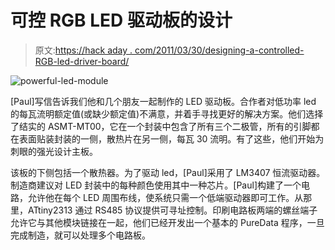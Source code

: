 # 可控 RGB LED 驱动板的设计

> 原文:[https://hack aday . com/2011/03/30/designing-a-controlled-RGB-led-driver-board/](https://hackaday.com/2011/03/30/designing-a-controllable-rgb-led-driver-board/)

![](../Images/453a4bd48ad129f270717d7c4e4681fd.png "powerful-led-module")

[Paul]写信告诉我们他和几个朋友一起制作的 LED 驱动板。合作者对低功率 led 的每瓦流明额定值(或缺少额定值)不满意，并着手寻找更好的解决方案。他们选择了结实的 ASMT-MT00，它在一个封装中包含了所有三个二极管，所有的引脚都在表面贴装封装的一侧，散热片在另一侧，每瓦 30 流明。有了这些，他们开始为刺眼的强光设计主板。

该板的下侧包括一个散热器。为了驱动 led，[Paul]采用了 LM3407 恒流驱动器。制造商建议对 LED 封装中的每种颜色使用其中一种芯片。[Paul]构建了一个电路，允许他在每个 LED 周围布线，使系统只需一个低端驱动器即可工作。从那里，ATtiny2313 通过 RS485 协议提供可寻址控制。印刷电路板两端的螺丝端子允许它与其他模块链接在一起，他们已经开发出一个基本的 PureData 程序，一旦完成制造，就可以处理多个电路板。